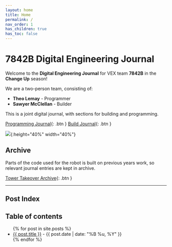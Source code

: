 ```yaml
---
layout: home
title: Home
permalink: /
nav_order: 1
has_children: true
has_toc: false
---
```


# 7842B Digital Engineering Journal

Welcome to the **Digital Engineering Journal** for VEX team **7842B** in the
**Change Up** season!

We are a two-person team, consisting of:

- **Theo Lemay** - Programmer
- **Sawyer McClellan** - Builder

This is a joint digital journal, with sections for building and programming.

[Programming Journal]({{site.url}}/programming){: .btn }
[Build Journal]({{site.url}}/build){: .btn }

![]({{site.url}}/assets/images/20210330_162158.jpg){:height="40%" width="40%"}

## Archive

Parts of the code used for the robot is built on previous years work, so
relevant journal entries are kept in archive.

[Tower Takeover Archive]({{site.url}}/archive){: .btn }

---

## Post Index

<h2 class="text-delta">Table of contents</h2>

<ul id="markdown-toc">
	{% for post in site.posts %}
	<li>
		<a href="{{ post.url | absolute_url }}">{{ post.title }}</a> 
		- {{ post.date | date: "%B %u, %Y" }}
	</li>
	{% endfor %}
</ul>
